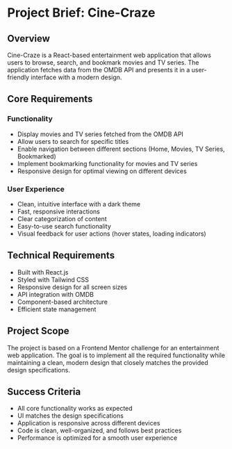 # Project Brief: Cine-Craze

## Overview

Cine-Craze is a React-based entertainment web application that allows users to browse, search, and bookmark movies and TV series. The application fetches data from the OMDB API and presents it in a user-friendly interface with a modern design.

## Core Requirements

### Functionality

- Display movies and TV series fetched from the OMDB API
- Allow users to search for specific titles
- Enable navigation between different sections (Home, Movies, TV Series, Bookmarked)
- Implement bookmarking functionality for movies and TV series
- Responsive design for optimal viewing on different devices

### User Experience

- Clean, intuitive interface with a dark theme
- Fast, responsive interactions
- Clear categorization of content
- Easy-to-use search functionality
- Visual feedback for user actions (hover states, loading indicators)

## Technical Requirements

- Built with React.js
- Styled with Tailwind CSS
- Responsive design for all screen sizes
- API integration with OMDB
- Component-based architecture
- Efficient state management

## Project Scope

The project is based on a Frontend Mentor challenge for an entertainment web application. The goal is to implement all the required functionality while maintaining a clean, modern design that closely matches the provided design specifications.

## Success Criteria

- All core functionality works as expected
- UI matches the design specifications
- Application is responsive across different devices
- Code is clean, well-organized, and follows best practices
- Performance is optimized for a smooth user experience
